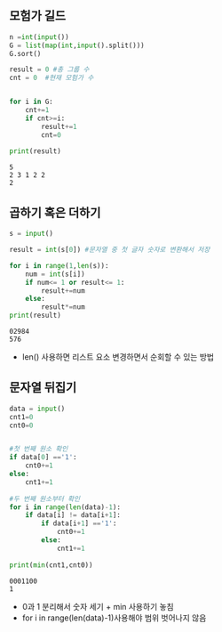 ## 모험가 길드


```python
n =int(input())
G = list(map(int,input().split()))
G.sort()

result = 0 #총 그룹 수 
cnt = 0  #현재 모험가 수 


for i in G:
    cnt+=1
    if cnt>=i:
        result+=1
        cnt=0
        
print(result)
```

    5
    2 3 1 2 2 
    2
    

## 곱하기 혹은 더하기 


```python
s = input()

result = int(s[0]) #문자열 중 첫 글자 숫자로 변환해서 저장

for i in range(1,len(s)):
    num = int(s[i]) 
    if num<= 1 or result<= 1:
        result+=num
    else:
        result*=num
print(result)
```

    02984
    576
    

* len() 사용하면 리스트 요소 변경하면서 순회할 수 있는 방법 

## 문자열 뒤집기


```python
data = input()
cnt1=0
cnt0=0


#첫 번째 원소 확인
if data[0] =='1':
    cnt0+=1
else:
    cnt1+=1
    
#두 번째 원소부터 확인 
for i in range(len(data)-1):
    if data[i] != data[i+1]:
        if data[i+1] =='1':
            cnt0+=1
        else:
            cnt1+=1
            
print(min(cnt1,cnt0))   
```

    0001100
    1
    

* 0과 1 분리해서 숫자 세기 + min 사용하기 놓침
* for i in range(len(data)-1)사용해야 범위 벗어나지 않음 
